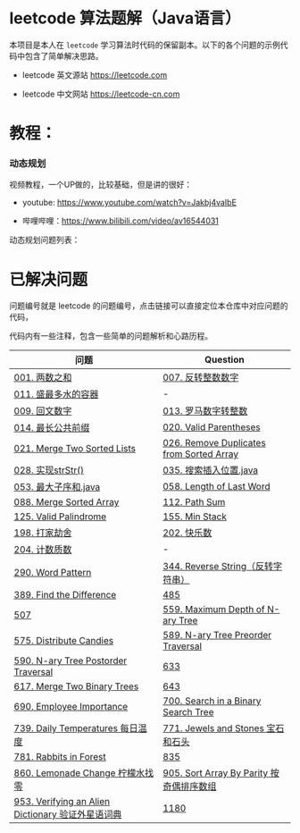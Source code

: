 # leetcode 算法题解（Java语言）

本项目是本人在 `leetcode` 学习算法时代码的保留副本。以下的各个问题的示例代码中包含了简单解决思路。

- leetcode 英文源站 https://leetcode.com

- leetcode 中文网站 https://leetcode-cn.com

# 教程：

### 动态规划

视频教程，一个UP做的，比较基础，但是讲的很好：

- youtube: https://www.youtube.com/watch?v=Jakbj4vaIbE

- 哔哩哔哩：https://www.bilibili.com/video/av16544031

动态规划问题列表：

<!-- 
    此处使用了 github 支持的锚点写法。
    教程地址：https://my.oschina.net/antsky/blog/1475173?utm_medium=referral
    
    如果要在  github 中使用锚点，使用下面这种写法就可以了
    - [198](#198-house-robber)
 -->


# 已解决问题

问题编号就是 leetcode 的问题编号，点击链接可以直接定位本仓库中对应问题的代码，

代码内有一些注释，包含一些简单的问题解析和心路历程。

问题 | Question
--- | ---
[001. 两数之和](./src/main/java/me/liluyang/leetcode/problem001/Solution.java) | [007. 反转整数数字](./src/main/java/me/liluyang/leetcode/problem007/Solution.java)
[011. 盛最多水的容器](./src/main/java/me/liluyang/leetcode/Solution11.java) | -
[009. 回文数字](./src/main/java/me/liluyang/leetcode/problem009/Solution.java) | [013. 罗马数字转整数](./src/main/java/me/liluyang/leetcode/problem013/Solution.java)
[014. 最长公共前缀](./src/main/java/me/liluyang/leetcode/problem014/Solution.java) | [020. Valid Parentheses](./src/main/java/me/liluyang/leetcode/problem020/Solution.java)
[021. Merge Two Sorted Lists](./src/main/java/me/liluyang/leetcode/problem021/Solution.java) | [026. Remove Duplicates from Sorted Array](./src/main/java/me/liluyang/leetcode/problem026/Solution.java)
[028. 实现strStr()](src/main/java/me/liluyang/leetcode/Solution28.java) | [035. 搜索插入位置.java](src/main/java/me/liluyang/leetcode/Solution35.java)
[053. 最大子序和.java](src/main/java/me/liluyang/leetcode/Solution53.java) | [058. Length of Last Word](./src/main/java/me/liluyang/leetcode/problem058/Solution.java)
[088. Merge Sorted Array](./src/main/java/me/liluyang/leetcode/problem088/Solution.java) | [112. Path Sum](./src/main/java/me/liluyang/leetcode/problem112/Solution.java)
[125. Valid Palindrome](./src/main/java/me/liluyang/leetcode/problem125/Solution.java) | [155. Min Stack](./src/main/java/me/liluyang/leetcode/problem155/MinStack.java)
[198. 打家劫舍](./src/main/java/me/liluyang/leetcode/problem198/Solution.java) | [202. 快乐数](./src/main/java/me/liluyang/leetcode/Solution202.java)
[204. 计数质数](./src/main/java/me/liluyang/leetcode/Solution204.java) | -
[290. Word Pattern](./src/main/java/me/liluyang/leetcode/problem290/Solution.java) | [344. Reverse String（反转字符串）](./src/main/java/me/liluyang/leetcode/problem344/Solution.java)
[389. Find the Difference](./src/main/java/me/liluyang/leetcode/problem389/Solution.java) | [485](./src/main/java/me/liluyang/leetcode/Solution485.java)
[507](./src/main/java/me/liluyang/leetcode/Solution507.java) | [559. Maximum Depth of N-ary Tree](./src/main/java/me/liluyang/leetcode/problem559/Solution.java)
[575. Distribute Candies](./src/main/java/me/liluyang/leetcode/problem575/Solution.java) | [589. N-ary Tree Preorder Traversal](./src/main/java/me/liluyang/leetcode/problem589/Solution.java)
[590. N-ary Tree Postorder Traversal](./src/main/java/me/liluyang/leetcode/problem590/Solution.java) | [633](./src/main/java/me/liluyang/leetcode/Solution633.java)
[617. Merge Two Binary Trees](./src/main/java/me/liluyang/leetcode/problem617/Solution.java) | [643](./src/main/java/me/liluyang/leetcode/Solution643.java) 
[690. Employee Importance](./src/main/java/me/liluyang/leetcode/problem690/Solution.java) | [700. Search in a Binary Search Tree](./src/main/java/me/liluyang/leetcode/problem700/Solution.java)
[739. Daily Temperatures 每日温度](./src/main/java/me/liluyang/leetcode/problem739/Solution.java) | [771. Jewels and Stones 宝石和石头](./src/main/java/me/liluyang/leetcode/problem771/Solution.java)
[781. Rabbits in Forest](./src/main/java/me/liluyang/leetcode/problem781/Solution.java) | [835](./src/main/java/me/liluyang/leetcode/Solution835.java)
[860. Lemonade Change 柠檬水找零](./src/main/java/me/liluyang/leetcode/problem860/Solution.java)| [905. Sort Array By Parity 按奇偶排序数组](./src/main/java/me/liluyang/leetcode/problem905/Solution.java)
[953. Verifying an Alien Dictionary 验证外星语词典](./src/main/java/me/liluyang/leetcode/problem953/Solution.java) | [1180](./src/main/java/me/liluyang/leetcode/Solution1180.java)


